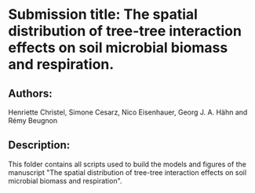 # Submission title: The spatial distribution of tree-tree interaction effects on soil microbial biomass and respiration.

## Authors:
Henriette Christel, Simone Cesarz, Nico Eisenhauer, Georg J. A. Hähn and Rémy Beugnon

## Description:
This folder contains all scripts used to build the models and figures of the manuscript "The spatial distribution of tree-tree interaction effects on soil microbial biomass and respiration".
